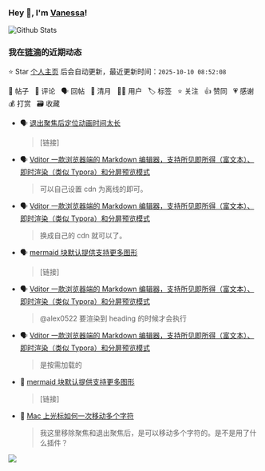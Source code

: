 ### Hey 👋, I'm [Vanessa](http://vanessa.b3log.org/)!

![Github Stats](https://github-readme-stats.vercel.app/api?username=Vanessa219&show_icons=true)

<!--events start -->

### 我在[链滴](https://ld246.com)的近期动态

⭐️ Star [个人主页](https://github.com/Vanessa219/Vanessa219) 后会自动更新，最近更新时间：`2025-10-10 08:52:08`

📝 帖子 &nbsp; 💬 评论 &nbsp; 🗣 回帖 &nbsp; 🌙 清月 &nbsp; 👨‍💻 用户 &nbsp; 🏷️ 标签 &nbsp; ⭐️ 关注 &nbsp; 👍 赞同 &nbsp; 💗 感谢 &nbsp; 💰 打赏 &nbsp; 🗃 收藏

* 🗣 [退出聚焦后定位动画时间太长](https://ld246.com/article/1759631091897/comment/1759674431024#comments)

  > [链接]
* 🗣 [Vditor 一款浏览器端的 Markdown 编辑器，支持所见即所得（富文本）、即时渲染（类似 Typora）和分屏预览模式](https://ld246.com/article/1549638745630/comment/1758932215746#comments)

  > 可以自己设置 cdn 为离线的即可。
* 🗣 [Vditor 一款浏览器端的 Markdown 编辑器，支持所见即所得（富文本）、即时渲染（类似 Typora）和分屏预览模式](https://ld246.com/article/1549638745630/comment/1758816672380#comments)

  > 换成自己的 cdn 就可以了。
* 🗣 [mermaid 块默认提供支持更多图形](https://ld246.com/article/1757077011113/comment/1757992380149#comments)

  > [链接]
* 🗣 [Vditor 一款浏览器端的 Markdown 编辑器，支持所见即所得（富文本）、即时渲染（类似 Typora）和分屏预览模式](https://ld246.com/article/1549638745630/comment/1754883319758#comments)

  > @alex0522 要渲染到 heading 的时候才会执行
* 🗣 [Vditor 一款浏览器端的 Markdown 编辑器，支持所见即所得（富文本）、即时渲染（类似 Typora）和分屏预览模式](https://ld246.com/article/1549638745630/comment/1758618970613#comments)

  > 是按需加载的
* 💬 [mermaid 块默认提供支持更多图形](https://ld246.com/article/1757077011113/comment/1757493866418#comments)

  > [链接]
* 💬 [Mac 上光标如何一次移动多个字符](https://ld246.com/article/1757268243167/comment/1757493265315#comments)

  > 我这里移除聚焦和退出聚焦后，是可以移动多个字符的。是不是用了什么插件？


<!--events end -->

<a title="Hits" target="_blank" href="https://github.com/Vanessa219/Vanessa219"><img src="https://hits.b3log.org/Vanessa219/Vanessa219.svg"></a>
